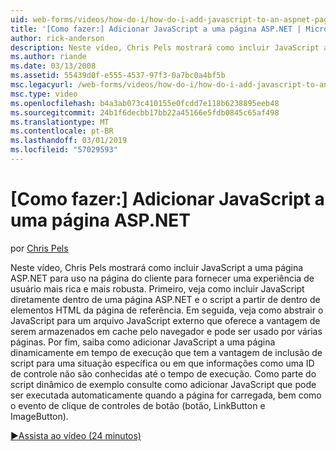 ```yaml
---
uid: web-forms/videos/how-do-i/how-do-i-add-javascript-to-an-aspnet-page
title: '[Como fazer:] Adicionar JavaScript a uma página ASP.NET | Microsoft Docs'
author: rick-anderson
description: Neste vídeo, Chris Pels mostrará como incluir JavaScript a uma página ASP.NET para uso na página do cliente para fornecer uma experiência de usuário mais rica e mais robusto...
ms.author: riande
ms.date: 03/13/2008
ms.assetid: 55439d0f-e555-4537-97f3-0a7bc0a4bf5b
msc.legacyurl: /web-forms/videos/how-do-i/how-do-i-add-javascript-to-an-aspnet-page
msc.type: video
ms.openlocfilehash: b4a3ab073c410155e0fcdd7e118b6238895eeb48
ms.sourcegitcommit: 24b1f6decbb17bb22a45166e5fdb0845c65af498
ms.translationtype: MT
ms.contentlocale: pt-BR
ms.lasthandoff: 03/01/2019
ms.locfileid: "57029593"
---
```

<a name="how-do-i-add-javascript-to-an-aspnet-page"></a>[Como fazer:] Adicionar JavaScript a uma página ASP.NET
====================
por [Chris Pels](https://twitter.com/chrispels)

Neste vídeo, Chris Pels mostrará como incluir JavaScript a uma página ASP.NET para uso na página do cliente para fornecer uma experiência de usuário mais rica e mais robusta. Primeiro, veja como incluir JavaScript diretamente dentro de uma página ASP.NET e o script a partir de dentro de elementos HTML da página de referência. Em seguida, veja como abstrair o JavaScript para um arquivo JavaScript externo que oferece a vantagem de serem armazenados em cache pelo navegador e pode ser usado por várias páginas. Por fim, saiba como adicionar JavaScript a uma página dinamicamente em tempo de execução que tem a vantagem de inclusão de script para uma situação específica ou em que informações como uma ID de controle não são conhecidas até o tempo de execução. Como parte do script dinâmico de exemplo consulte como adicionar JavaScript que pode ser executada automaticamente quando a página for carregada, bem como o evento de clique de controles de botão (botão, LinkButton e ImageButton).

[&#9654;Assista ao vídeo (24 minutos)](https://channel9.msdn.com/Blogs/ASP-NET-Site-Videos/how-do-i-add-javascript-to-an-aspnet-page)
